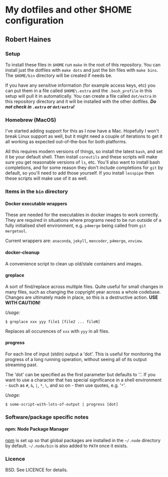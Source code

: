 # My dotfiles and other $HOME configuration
## Robert Haines

### Setup

To install these files in `$HOME` run `make` in the root of this repository. You can install just the dotfiles with `make dots` and just the bin files with `make bins`. The `$HOME/bin` directory will be created if needs be.

If you have any sensitive information (for example access keys, etc) you can put them in a file called `$HOME\.extra` and the `.bash_profile` in this setup will pull it in automatically. You can create a file called `dot/extra` in this repository directory and it will be installed with the other dotfiles. ***Do not check in `.extra` or `dot/extra`!***

### Homebrew (MacOS)

I've started adding support for this as I now have a Mac. Hopefully I won't break Linux support as well, but it might need a couple of iterations to get it all working as expected out-of-the-box for both platforms.

All this requires modern versions of things, so install the latest `bash`, and set it be your default shell. Then install `coreutils` and these scripts will make sure you get reasonable versions of `ls`, etc. You'll also want to install bash completions, and for some reason they don't include completions for `git` by default, so you'll need to add those yourself. If you install `lesspipe` then these scripts will make use of it as well.

### Items in the `bin` directory

#### Docker executable wrappers

These are needed for the executables in docker images to work correctly. They are required in situations where programs need to be run outside of a fully initialised shell environment, e.g. `p4merge` being called from `git mergetool`.

Current wrappers are: `anaconda`, `jekyll`, `mencoder`, `p4merge`, `xnview`.

#### docker-cleanup

A convenience script to clean up old/stale containers and images.

#### greplace

A sort of find/replace across multiple files. Quite useful for small changes in many files, such as changing the copyright year across a whole codebase. Changes are ultimately made in place, so this is a destructive action. **USE WITH CAUTION!**

*Usage:*
```shell
$ greplace xxx yyy file1 [file2 ... fileN]
```

Replaces all occurences of `xxx` with `yyy` in all files.

#### progress

For each line of input (stdin) output a 'dot'. This is useful for monitoring the progress of a long running operation, without seeing all of its output streaming past.

The 'dot' can be specified as the first parameter but defaults to '.'. If you want to use a character that has special significance in a shell environment  - such as `#`, `&`, `|`, `*`, `\`, and so on - then use quotes, e.g. '`*`'.

*Usage:*
```shell
$ some-script-with-lots-of-output | progress [dot]
```

### Software/package specific notes

#### npm: Node Package Manager

[npm][npm] is set up so that global packages are installed in the `~/.node` directory by default. `~/.node/bin` is also added to `PATH` once it exists.

### Licence

BSD. See LICENCE for details.

[npm]: https://www.npmjs.com/
